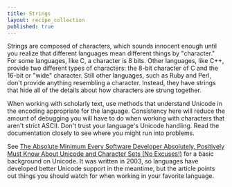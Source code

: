 ```yaml
---
title: Strings
layout: recipe_collection
published: true
---
```


Strings are composed of characters, which sounds innocent enough until you realize that different languages mean different things by "character." For some languages, like C, a character is 8 bits. Other languages, like C++, provide two different types of characters: the 8-bit character of C and the 16-bit or "wide" character. Still other languages, such as Ruby and Perl, don't provide anything resembling a character. Instead, they have strings that hide all of the details about how characters are strung together.

When working with scholarly text, use methods that understand Unicode in the encoding appropriate for the language. Consistency here will reduce the amount of debugging you will have to do when working with characters that aren't strict ASCII. Don't trust your language's Unicode handling. Read the documentation closely to see where you might run into problems.

See [The Absolute Minimum Every Software Developer Absolutely, Positively Must Know About Unicode and Character Sets (No Excuses!)](http://www.joelonsoftware.com/articles/Unicode.html) for a basic background on Unicode. It was written in 2003, so languages have developed better Unicode support in the meantime, but the article points out things you should watch for when working in your favorite language.